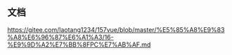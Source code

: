 ## 文档

https://gitee.com/laotang1234/157vue/blob/master/%E5%85%A8%E9%83%A8%E6%96%87%E6%A1%A3/16-%E9%9D%A2%E7%BB%8FPC%E7%AB%AF.md
